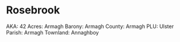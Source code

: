 # Rosebrook

AKA: 42
Acres: Armagh
Barony: Armagh
County: Armagh
PLU: Ulster
Parish: Armagh
Townland: Annaghboy